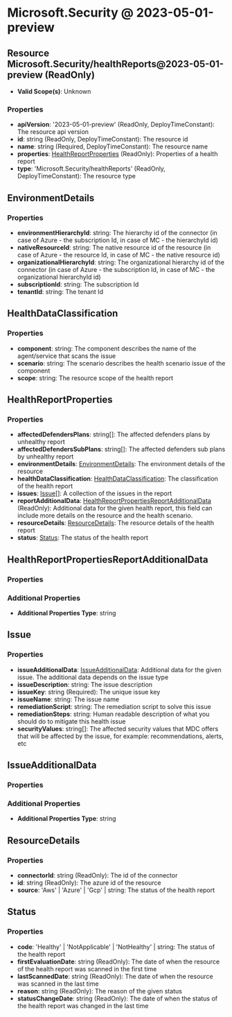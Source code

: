 # Microsoft.Security @ 2023-05-01-preview

## Resource Microsoft.Security/healthReports@2023-05-01-preview (ReadOnly)
* **Valid Scope(s)**: Unknown
### Properties
* **apiVersion**: '2023-05-01-preview' (ReadOnly, DeployTimeConstant): The resource api version
* **id**: string (ReadOnly, DeployTimeConstant): The resource id
* **name**: string (Required, DeployTimeConstant): The resource name
* **properties**: [HealthReportProperties](#healthreportproperties) (ReadOnly): Properties of a health report
* **type**: 'Microsoft.Security/healthReports' (ReadOnly, DeployTimeConstant): The resource type

## EnvironmentDetails
### Properties
* **environmentHierarchyId**: string: The hierarchy id of the connector (in case of Azure - the subscription Id, in case of MC - the hierarchyId id)
* **nativeResourceId**: string: The native resource id of the resource (in case of Azure - the resource Id, in case of MC - the native resource id)
* **organizationalHierarchyId**: string: The organizational hierarchy id of the connector (in case of Azure - the subscription Id, in case of MC - the organizational hierarchyId id)
* **subscriptionId**: string: The subscription Id
* **tenantId**: string: The tenant Id

## HealthDataClassification
### Properties
* **component**: string: The component describes the name of the agent/service that scans the issue
* **scenario**: string: The scenario describes the health scenario issue of the component
* **scope**: string: The resource scope of the health report

## HealthReportProperties
### Properties
* **affectedDefendersPlans**: string[]: The affected defenders plans by unhealthy report
* **affectedDefendersSubPlans**: string[]: The affected defenders sub plans by unhealthy report
* **environmentDetails**: [EnvironmentDetails](#environmentdetails): The environment details of the resource
* **healthDataClassification**: [HealthDataClassification](#healthdataclassification): The classification of the health report
* **issues**: [Issue](#issue)[]: A collection of the issues in the report
* **reportAdditionalData**: [HealthReportPropertiesReportAdditionalData](#healthreportpropertiesreportadditionaldata) (ReadOnly): Additional data for the given health report, this field can include more details on the resource and the health scenario.
* **resourceDetails**: [ResourceDetails](#resourcedetails): The resource details of the health report
* **status**: [Status](#status): The status of the health report

## HealthReportPropertiesReportAdditionalData
### Properties
### Additional Properties
* **Additional Properties Type**: string

## Issue
### Properties
* **issueAdditionalData**: [IssueAdditionalData](#issueadditionaldata): Additional data for the given issue. The additional data depends on the issue type
* **issueDescription**: string: The issue description
* **issueKey**: string (Required): The unique issue key
* **issueName**: string: The issue name
* **remediationScript**: string: The remediation script to solve this issue
* **remediationSteps**: string: Human readable description of what you should do to mitigate this health issue
* **securityValues**: string[]: The affected security values that MDC offers that will be affected by the issue, for example: recommendations, alerts, etc

## IssueAdditionalData
### Properties
### Additional Properties
* **Additional Properties Type**: string

## ResourceDetails
### Properties
* **connectorId**: string (ReadOnly): The id of the connector
* **id**: string (ReadOnly): The azure id of the resource
* **source**: 'Aws' | 'Azure' | 'Gcp' | string: The status of the health report

## Status
### Properties
* **code**: 'Healthy' | 'NotApplicable' | 'NotHealthy' | string: The status of the health report
* **firstEvaluationDate**: string (ReadOnly): The date of when the resource of the health report was scanned in the first time
* **lastScannedDate**: string (ReadOnly): The date of when the resource was scanned in the last time
* **reason**: string (ReadOnly): The reason of the given status
* **statusChangeDate**: string (ReadOnly): The date of when the status of the health report was changed in the last time

